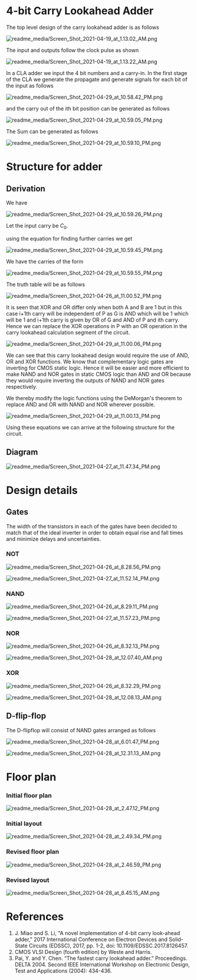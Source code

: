 # 4-bit Carry Lookahead Adder

The top level design of the carry lookahead adder is as follows

![readme_media/Screen_Shot_2021-04-19_at_1.13.02_AM.png](readme_media/Screen_Shot_2021-04-19_at_1.13.02_AM.png)

The input and outputs follow the clock pulse as shown

![readme_media/Screen_Shot_2021-04-19_at_1.13.22_AM.png](readme_media/Screen_Shot_2021-04-19_at_1.13.22_AM.png)

In a CLA adder we input the 4 bit numbers and a carry-in. In the first stage of the CLA we generate the propagate and generate signals for each bit of the input as follows

![readme_media/Screen_Shot_2021-04-29_at_10.58.42_PM.png](readme_media/Screen_Shot_2021-04-29_at_10.58.42_PM.png)

and the carry out of the ith bit position can be generated as follows 

![readme_media/Screen_Shot_2021-04-29_at_10.59.05_PM.png](readme_media/Screen_Shot_2021-04-29_at_10.59.05_PM.png)

The Sum can be generated as follows  

![readme_media/Screen_Shot_2021-04-29_at_10.59.10_PM.png](readme_media/Screen_Shot_2021-04-29_at_10.59.10_PM.png)

# Structure for adder

## Derivation

We have 

![readme_media/Screen_Shot_2021-04-29_at_10.59.26_PM.png](readme_media/Screen_Shot_2021-04-29_at_10.59.26_PM.png)

Let the input carry be $C_0$.

using the equation for finding further carries we get 

![readme_media/Screen_Shot_2021-04-29_at_10.59.45_PM.png](readme_media/Screen_Shot_2021-04-29_at_10.59.45_PM.png)

We have the carries of the form

![readme_media/Screen_Shot_2021-04-29_at_10.59.55_PM.png](readme_media/Screen_Shot_2021-04-29_at_10.59.55_PM.png)

The truth table will be as follows

![readme_media/Screen_Shot_2021-04-26_at_11.00.52_PM.png](readme_media/Screen_Shot_2021-04-26_at_11.00.52_PM.png)

It is seen that XOR and OR differ only when both A and B are 1 but in this case i+1th carry will be independent of P as G is AND which will be 1 which will be 1 and i+1th carry is given by OR of G and AND of P and ith carry. Hence we can replace the XOR operations in P with an OR operation in the carry lookahead calculation segment of the circuit. 

![readme_media/Screen_Shot_2021-04-29_at_11.00.06_PM.png](readme_media/Screen_Shot_2021-04-29_at_11.00.06_PM.png)

We can see that this carry lookahead design would require the use of AND, OR and XOR functions. We know that complementary logic gates are inverting for CMOS static logic. Hence it will be easier and more efficient to make NAND and NOR gates in static CMOS logic than AND and OR because they would require inverting the outputs of NAND and NOR gates respectively.

We thereby modify the logic functions using the DeMorgan's theorem to replace AND and OR with NAND and NOR wherever possible. 

![readme_media/Screen_Shot_2021-04-29_at_11.00.13_PM.png](readme_media/Screen_Shot_2021-04-29_at_11.00.13_PM.png)

Using these equations we can arrive at the following structure for the circuit.

## Diagram

![readme_media/Screen_Shot_2021-04-27_at_11.47.34_PM.png](readme_media/Screen_Shot_2021-04-27_at_11.47.34_PM.png)

# Design details

## Gates

The width of the transistors in each of the gates have been decided to match that of the ideal inverter in order to obtain equal rise and fall times and minimize delays and uncertainties.

### NOT

![readme_media/Screen_Shot_2021-04-26_at_8.28.56_PM.png](readme_media/Screen_Shot_2021-04-26_at_8.28.56_PM.png)

![readme_media/Screen_Shot_2021-04-27_at_11.52.14_PM.png](readme_media/Screen_Shot_2021-04-27_at_11.52.14_PM.png)

### NAND

![readme_media/Screen_Shot_2021-04-26_at_8.29.11_PM.png](readme_media/Screen_Shot_2021-04-26_at_8.29.11_PM.png)

![readme_media/Screen_Shot_2021-04-27_at_11.57.23_PM.png](readme_media/Screen_Shot_2021-04-27_at_11.57.23_PM.png)

### NOR

![readme_media/Screen_Shot_2021-04-26_at_8.32.13_PM.png](readme_media/Screen_Shot_2021-04-26_at_8.32.13_PM.png)

![readme_media/Screen_Shot_2021-04-28_at_12.07.40_AM.png](readme_media/Screen_Shot_2021-04-28_at_12.07.40_AM.png)

### XOR

![readme_media/Screen_Shot_2021-04-26_at_8.32.29_PM.png](readme_media/Screen_Shot_2021-04-26_at_8.32.29_PM.png)

![readme_media/Screen_Shot_2021-04-28_at_12.08.13_AM.png](readme_media/Screen_Shot_2021-04-28_at_12.08.13_AM.png)

## D-flip-flop

The D-flipflop will consist of NAND gates arranged as follows

![readme_media/Screen_Shot_2021-04-28_at_6.01.47_PM.png](readme_media/Screen_Shot_2021-04-28_at_6.01.47_PM.png)

![readme_media/Screen_Shot_2021-04-28_at_12.31.13_AM.png](readme_media/Screen_Shot_2021-04-28_at_12.31.13_AM.png)

# Floor plan

### Initial floor plan

![readme_media/Screen_Shot_2021-04-28_at_2.47.12_PM.png](readme_media/Screen_Shot_2021-04-28_at_2.47.12_PM.png)

### Initial layout

![readme_media/Screen_Shot_2021-04-28_at_2.49.34_PM.png](readme_media/Screen_Shot_2021-04-28_at_2.49.34_PM.png)

### Revised floor plan

![readme_media/Screen_Shot_2021-04-28_at_2.46.59_PM.png](readme_media/Screen_Shot_2021-04-28_at_2.46.59_PM.png)

### Revised layout

![readme_media/Screen_Shot_2021-04-28_at_8.45.15_AM.png](readme_media/Screen_Shot_2021-04-28_at_8.45.15_AM.png)

# References

1. J. Miao and S. Li, "A novel implementation of 4-bit carry look-ahead adder," 2017 International Conference on Electron Devices and Solid-State Circuits (EDSSC), 2017, pp. 1-2, doi: 10.1109/EDSSC.2017.8126457.
2. CMOS VLSI Design (fourth edition) by Weste and Harris.
3. Pai, Y. and Y. Chen. “The fastest carry lookahead adder.” Proceedings. DELTA 2004. Second IEEE International Workshop on Electronic Design, Test and Applications (2004): 434-436.
